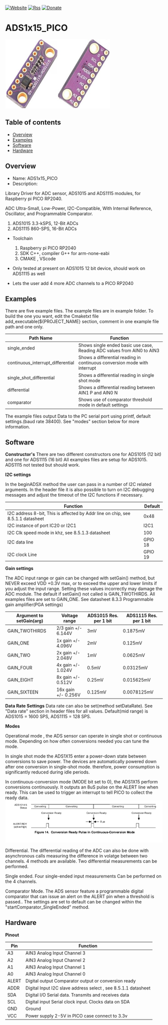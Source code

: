 [![Website](https://img.shields.io/badge/Website-Link-blue.svg)](https://gavinlyonsrepo.github.io/)  [![Rss](https://img.shields.io/badge/Subscribe-RSS-yellow.svg)](https://gavinlyonsrepo.github.io//feed.xml)  [![Donate](https://img.shields.io/badge/Donate-PayPal-green.svg)](https://www.paypal.com/paypalme/whitelight976)

# ADS1x15_PICO

![image](https://github.com/gavinlyonsrepo/ADS1x15_PICO/blob/main/extra/doc/images/ads.jpg)

Table of contents
---------------------------

  * [Overview](#overview)
  * [Examples](#examples)
  * [Software](#software)  
  * [Hardware](#hardware)

Overview
-----------------
* Name: ADS1x15_PICO
* Description:

Library Driver for  ADC sensor,  ADS1015 and ADS1115 modules,
for Raspberry pi PICO RP2040. 

ADC Ultra-Small, Low-Power, I2C-Compatible, With Internal Reference, Oscillator, and Programmable Comparator.
1. ADS1015  3.3-kSPS, 12-Bit ADCs
2. ADS1115  860-SPS,  16-Bit ADCs 

* Toolchain
	1. Raspberry pi PICO RP2040
	2. SDK C++, compiler G++ for arm-none-eabi
	3. CMAKE , VScode

* Only tested at present on ADS1015 12 bit device, should work on ADS1115 as well
* Lets the user add 4 more ADC channels to a PICO RP2040
  
Examples
---------------------

There are five example files.
The example files are in example folder. To build the one you want, edit the Cmaketxt file add_executable(${PROJECT_NAME} section, comment in one example file path and one only. 

| Path Name | Function |
| --- | --- |
| single_ended  | Shows single ended basic use case, Reading ADC values from AIN0 to AIN3 |
| continuous_interrupt_differential | Shows a differential reading in continuous conversion mode with interrupt |
| single_shot_differential | Shows a differential reading in single shot mode |
| differential | Shows a differential reading between AIN1 P and AIN0 N |
| comparator | Shows  use of comparator threshold mode in default settings |

The example files output Data to the PC serial port using printf,  default settings.(baud rate 38400). See "modes" section below for more information.

Software
------------------

**Constructor's**
There are two different constructors one for ADS1015 (12 bit) and one for ADS1115 (16 bit)
All examples files are setup for ADS1015. ADS1115 not tested but should work.

**I2C settings**

In the beginADSX method the user can pass in a number of I2C related arguments.
In the header file it is also possible to turn on I2C debugging messages and
adjust the timeout of the I2C functions if necessary.

| Function | Default |
| --- |  --- | 
| I2C address 8-bit,  This is affected by Addr line on chip, see 8.5.1.1 datasheet | 0x48 |
| I2C instance of port IC20 or I2C1 | I2C1 |
| I2C Clk speed mode in khz, see 8.5.1.3 datasheet | 100 |
| I2C data line | GPIO 18 |
| I2C clock Line | GPIO 19 |

**Gain settings**

The ADC input range or gain can be changed  with setGain()
method, but NEVER exceed VDD +0.3V max, or to
exceed the upper and lower limits if you adjust the input range.
Setting these values incorrectly may damage the ADC module.
The default if setGain() not called is GAIN_TWOTHIRDS. 
All examples files are set to GAIN_ONE. See datasheet 8.3.3
Programmable gain amplifier(PGA settings) 

| Argument to setGain(arg) | Voltage range | ADS1015 Res.  per 1 bit  |  ADS1115  Res. per  1 bit |
| --- | --- | --- | --- |
| GAIN_TWOTHIRDS | 2/3 gain +/- 6.144V | 3mV | 0.1875mV |
| GAIN_ONE | 1x gain +/- 4.096V | 2mV | 0.125mV |
| GAIN_TWO | 2x gain +/- 2.048V| 1mV | 0.0625mV |
| GAIN_FOUR | 4x gain +/- 1.024V | 0.5mV | 0.03125mV |
| GAIN_EIGHT | 8x gain +/- 0.512V | 0.25mV | 0.015625mV |
| GAIN_SIXTEEN | 16x gain +/- 0.256V  | 0.125mV | 0.0078125mV |

**Data Rate Settings**
Data rate can also be set(method setDataRate). See "Data rate" section in header files for all values. Default(mid range) is ADS1015 = 1600 SPS,  ADS1115 = 128 SPS.

**Modes**

Operational mode , the ADS sensor can operate in single shot or continuous mode.
Depending on how often conversions needed you can tune the mode.

In single shot mode the ADS1X15 enter a power-down state between conversions to save power.
The devices are automatically powered down after one conversion
in single-shot mode. therefore, power consumption is
significantly reduced during idle periods.

In continuous-conversion mode (MODE bit set to 0), the ADS1X15 perform conversions continuously. It outputs an 8uS pulse on the ALERT line when ready. This can be used to trigger an interrupt to tell PICO to collect the ready data.
![image](https://github.com/gavinlyonsrepo/ADS1x15_PICO/blob/main/extra/doc/images/3.jpg)

Differential. The differential reading of the ADC can also be done with asynchronous calls
measuring the difference in volatge between two channels.
4 methods are available. Two differential measurements can be performed.

Single ended. Four single-ended input measurements Can be performed on the 4 channels.

Comparator Mode. The ADS  sensor feature a programmable digital comparator that can issue an alert on the ALERT pin when a threshold is passed.. The settings are set to default can be changed within the "startComparator_SingleEnded" method. 


Hardware
--------------------

**Pinout**

| Pin | Function | 
| --- | --- |
| A3 | AIN3  Analog Input Channel 3| 
| A2 | AIN3  Analog Input Channel 2| 
| A1 | AIN3  Analog Input Channel 1| 
| A0 | AIN3  Analog Input Channel 0| 
| ALERT | Digital output Comparator output or conversion ready  | 
| ADDR | Digital Input I2C slave address select , see 8.5.1.1 datasheet|
| SDA |Digital I/O Serial data. Transmits and receives data |
| SCL | Digital input Serial clock input. Clocks data on SDA |
| GND | Ground |
| VCC  | Power supply 2-5V in PICO case connect to 3.3v|
